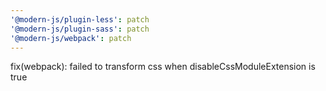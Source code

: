 ```yaml
---
'@modern-js/plugin-less': patch
'@modern-js/plugin-sass': patch
'@modern-js/webpack': patch
---
```


fix(webpack): failed to transform css when disableCssModuleExtension is true
